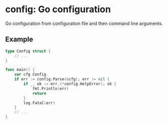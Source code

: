 config: Go configuration
========================

Go configuration from configuration file and then command line arguments.

Example
-------

```go
type Config struct {
    // ...
}

func main() {
	var cfg Config
	if err := config.Parse(&cfg); err != nil {
		if _, ok := err.(*config.HelpError); ok {
			fmt.Println(err)
			return
		}
		log.Fatal(err)
	}
    // ...
}
```